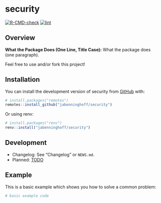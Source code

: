 
<!-- README.md is generated from README.Rmd. Please edit that file -->

# security

<!-- badges: start -->

[![R-CMD-check](https://github.com/jabenninghoff/security/workflows/R-CMD-check/badge.svg)](https://github.com/jabenninghoff/security/actions)
[![lint](https://github.com/jabenninghoff/security/workflows/lint/badge.svg)](https://github.com/jabenninghoff/security/actions)
<!-- badges: end -->

## Overview

**What the Package Does (One Line, Title Case):** What the package does
(one paragraph).

Feel free to use and/or fork this project!

## Installation

You can install the development version of security from
[GitHub](https://github.com/) with:

``` r
# install.packages("remotes")
remotes::install_github("jabenninghoff/security")
```

Or using renv:

``` r
# install.packages("renv")
renv::install("jabenninghoff/security")
```

## Development

- Changelog: See “Changelog” or `NEWS.md`.
- Planned: [TODO](TODO.md)

## Example

This is a basic example which shows you how to solve a common problem:

``` r
# basic example code
```
